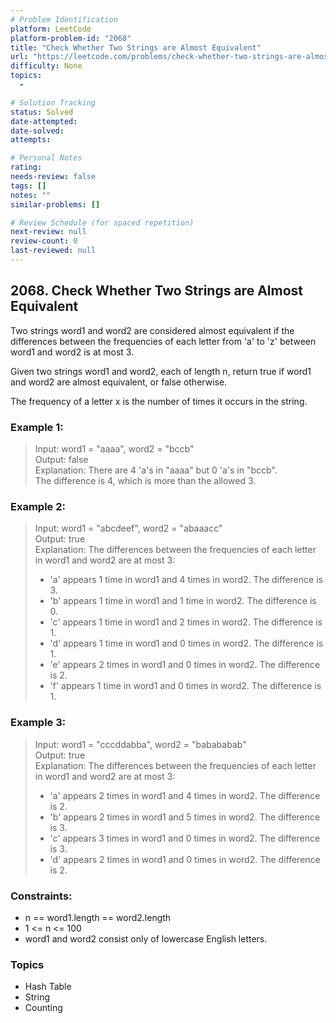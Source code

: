 ```yaml
---
# Problem Identification
platform: LeetCode
platform-problem-id: "2068"
title: "Check Whether Two Strings are Almost Equivalent"
url: "https://leetcode.com/problems/check-whether-two-strings-are-almost-equivalent/"
difficulty: None
topics:
  -

# Solution Tracking
status: Solved
date-attempted:
date-solved:
attempts:

# Personal Notes
rating:
needs-review: false
tags: []
notes: ""
similar-problems: []

# Review Schedule (for spaced repetition)
next-review: null
review-count: 0
last-reviewed: null
---
```


## 2068. Check Whether Two Strings are Almost Equivalent
Two strings word1 and word2 are considered almost equivalent if the differences between the frequencies of each letter from 'a' to 'z' between word1 and word2 is at most 3.

Given two strings word1 and word2, each of length n, return true if word1 and word2 are almost equivalent, or false otherwise.

The frequency of a letter x is the number of times it occurs in the string.

### Example 1:

> Input: word1 = "aaaa", word2 = "bccb"<br/>
> Output: false<br/>
> Explanation: There are 4 'a's in "aaaa" but 0 'a's in "bccb".<br/>
> The difference is 4, which is more than the allowed 3.

### Example 2:

> Input: word1 = "abcdeef", word2 = "abaaacc"<br/>
> Output: true<br/>
> Explanation: The differences between the frequencies of each letter in word1 and word2 are at most 3:<br/>
> - 'a' appears 1 time in word1 and 4 times in word2. The difference is 3.
> - 'b' appears 1 time in word1 and 1 time in word2. The difference is 0.
> - 'c' appears 1 time in word1 and 2 times in word2. The difference is 1.
> - 'd' appears 1 time in word1 and 0 times in word2. The difference is 1.
> - 'e' appears 2 times in word1 and 0 times in word2. The difference is 2.
> - 'f' appears 1 time in word1 and 0 times in word2. The difference is 1.

### Example 3:

> Input: word1 = "cccddabba", word2 = "babababab"<br/>
> Output: true<br/>
> Explanation: The differences between the frequencies of each letter in word1 and word2 are at most 3:<br/>
> - 'a' appears 2 times in word1 and 4 times in word2. The difference is 2.
> - 'b' appears 2 times in word1 and 5 times in word2. The difference is 3.
> - 'c' appears 3 times in word1 and 0 times in word2. The difference is 3.
> - 'd' appears 2 times in word1 and 0 times in word2. The difference is 2.

### Constraints:

- n == word1.length == word2.length
- 1 <= n <= 100
- word1 and word2 consist only of lowercase English letters.

### Topics

- Hash Table
- String
- Counting